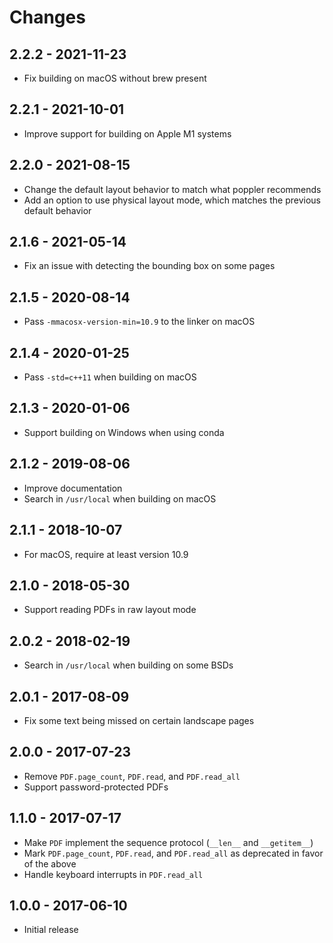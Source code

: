 # Changes

## 2.2.2 - 2021-11-23

 - Fix building on macOS without brew present


## 2.2.1 - 2021-10-01

 - Improve support for building on Apple M1 systems


## 2.2.0 - 2021-08-15

 - Change the default layout behavior to match what poppler recommends
 - Add an option to use physical layout mode, which matches the previous
   default behavior


## 2.1.6 - 2021-05-14

 - Fix an issue with detecting the bounding box on some pages


## 2.1.5 - 2020-08-14

 - Pass `-mmacosx-version-min=10.9` to the linker on macOS


## 2.1.4 - 2020-01-25

 - Pass `-std=c++11` when building on macOS


## 2.1.3 - 2020-01-06

 - Support building on Windows when using conda


## 2.1.2 - 2019-08-06

 - Improve documentation
 - Search in `/usr/local` when building on macOS


## 2.1.1 - 2018-10-07

 - For macOS, require at least version 10.9


## 2.1.0 - 2018-05-30

 - Support reading PDFs in raw layout mode


## 2.0.2 - 2018-02-19

 - Search in `/usr/local` when building on some BSDs


## 2.0.1 - 2017-08-09

 - Fix some text being missed on certain landscape pages


## 2.0.0 - 2017-07-23

 - Remove `PDF.page_count`, `PDF.read`, and `PDF.read_all`
 - Support password-protected PDFs


## 1.1.0 - 2017-07-17

 - Make `PDF` implement the sequence protocol (`__len__` and `__getitem__`)
 - Mark `PDF.page_count`, `PDF.read`, and `PDF.read_all` as deprecated in favor
   of the above
 - Handle keyboard interrupts in `PDF.read_all`


## 1.0.0 - 2017-06-10

 - Initial release
